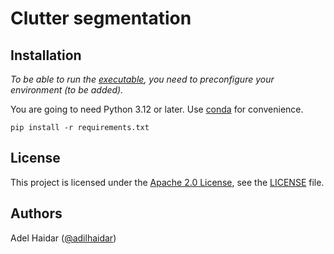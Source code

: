 # Clutter segmentation

## Installation
*To be able to run the [executable](magic), you need to preconfigure your environment (to be added).*

You are going to need Python 3.12 or later. Use [conda](https://docs.anaconda.com/free/miniconda/miniconda-install/) for
convenience.

```commandline
pip install -r requirements.txt
```


## License

This project is licensed under the [Apache 2.0 License](https://opensource.org/license/apache-2-0), see the [LICENSE](LICENSE) file.

## Authors

Adel Haidar ([@adilhaidar](https://t.me/adilhaidar))